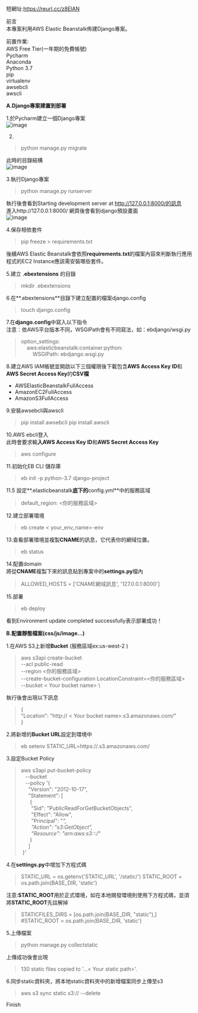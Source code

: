 短網址:https://reurl.cc/z8ElAN

前言<br />
本專案利用AWS Elastic Beanstalk佈建Django專案。

前置作業:<br />
AWS Free Tier(一年期的免費帳號)<br />
Pycharm<br />
Anaconda<br />
Python 3.7<br />
pip<br />
virtualenv<br />
awsebcli<br />
awscli<br />

**A.Django專案建置到部署**

1.於Pycharm建立一個Django專案<br />
![image](https://gitlab.com/hpsh31323/picture/-/raw/master/Creat%20Django%20Project%20On%20AWS/creat_django_project.png)

2.
> python manage.py migrate

此時的目錄結構<br />
![image](https://gitlab.com/hpsh31323/picture/-/raw/master/Creat%20Django%20Project%20On%20AWS/divlist1.png)

3.執行Django專案<br />

> python manage.py runserver

執行後會看到Starting development server at http://127.0.0.1:8000/的訊息<br />
進入http://127.0.0.1:8000/ 網頁後會看到django預設畫面<br />
![image](https://gitlab.com/hpsh31323/picture/-/raw/master/Creat%20Django%20Project%20On%20AWS/django.png)

4.保存相依套件<br />

> pip freeze > requirements.txt

後續AWS Elastic Beanstalk會依照**requirements.txt**的檔案內容來判斷執行應用程式的EC2 Instance應該需安裝哪些套件。

5.建立 **.ebextensions** 的目錄<br />

> mkdir .ebextensions

6.在**.ebextensions**目錄下建立配置的檔案django.config<br />

> touch django.config

7.在**django.config**中寫入以下指令<br />
注意：依AWS平台版本不同，WSGIPath會有不同寫法，如：ebdjango/wsgi.py
> option_settings:\
&nbsp;&nbsp;&nbsp;&nbsp;aws:elasticbeanstalk:container:python:\
&nbsp;&nbsp;&nbsp;&nbsp;&nbsp;&nbsp;&nbsp;&nbsp;WSGIPath: ebdjango.wsgi.py

8.建立AWS IAM帳號並開啟以下三個權限後下載包含**AWS Access Key ID**和**AWS Secret Access Key**的**CSV檔**
- AWSElasticBeanstalkFullAccess
- AmazonEC2FullAccess
- AmazonS3FullAccess

9.安裝awsebcli與awscli
> pip install awsebcli
pip install awscli

10.AWS ebcli登入<br />
此時會要求輸**入AWS Access Key ID**和**AWS Secret Access Key**
> aws configure

11.初始化EB CLI 儲存庫
> eb init -p python-3.7 django-project

11.5 設定**.elasticbeanstalk**底下的**config.yml**中的服務區域
> default_region: <你的服務區域>

12.建立部署環境
> eb create < your_env_name>-env

13.查看部署環境並複製**CNAME**的訊息，它代表你的網域位置。
> eb status

14.配置domain<br />
將從**CNAME**複製下來的訊息貼到專案中的**settings.py**檔內
> ALLOWED_HOSTS = ['CNAME網域訊息', '127.0.0.1:8000']

15.部署
> eb deploy

看到Environment update completed successfully表示部署成功！

**B.配置靜態檔案(css/js/image...)**

1.在AWS S3上新增**Bucket** (服務區域ex:us-west-2 )
> aws s3api create-bucket \
>   --acl public-read \
>   --region <你的服務區域> \
>   --create-bucket-configuration LocationConstraint=<你的服務區域> \
>   --bucket < Your bucket name> \

  
  執行後會出現以下訊息
  > {\
    "Location": "http:// < Your bucket name>.s3.amazonaws.com/"\
}

2.將新增的**Bucket URL**設定到環境中

> eb setenv <Your env name> STATIC_URL=https://<Your bucket name>.s3.amazonaws.com/

3.設定Bucket Policy
> aws s3api put-bucket-policy \
&nbsp;&nbsp;&nbsp;--bucket <Your bucket name> \
&nbsp;&nbsp;&nbsp;--policy '{\
&nbsp;&nbsp;&nbsp;&nbsp;&nbsp;"Version": "2012-10-17",\
&nbsp;&nbsp;&nbsp;&nbsp;&nbsp;"Statement": [\
&nbsp;&nbsp;&nbsp;&nbsp;&nbsp;&nbsp;{\
&nbsp;&nbsp;&nbsp;&nbsp;&nbsp;&nbsp;&nbsp;"Sid": "PublicReadForGetBucketObjects",\
&nbsp;&nbsp;&nbsp;&nbsp;&nbsp;&nbsp;&nbsp;"Effect": "Allow",\
&nbsp;&nbsp;&nbsp;&nbsp;&nbsp;&nbsp;&nbsp;"Principal": "*",\
&nbsp;&nbsp;&nbsp;&nbsp;&nbsp;&nbsp;&nbsp;"Action": "s3:GetObject",\
&nbsp;&nbsp;&nbsp;&nbsp;&nbsp;&nbsp;&nbsp;"Resource": "arn:aws:s3:::<Your bucket name>/*"\
&nbsp;&nbsp;&nbsp;&nbsp;&nbsp;&nbsp;}\
&nbsp;&nbsp;&nbsp;&nbsp;&nbsp;]\
&nbsp;}'

4.在**settings.py**中增加下方程式碼
> STATIC_URL = os.getenv('STATIC_URL', '/static/')
> STATIC_ROOT = os.path.join(BASE_DIR, 'static')

注意:**STATIC_ROOT**用於正式環境，如在本地開發環境則使用下方程式碼，並須將**STATIC_ROOT**先註解掉
> STATICFILES_DIRS = [os.path.join(BASE_DIR, "static"),]\
> #STATIC_ROOT = os.path.join(BASE_DIR, 'static')

5.上傳檔案

> python manage.py collectstatic

上傳成功後會出現<br />

> 130 static files copied to '...< Your static path>'.

6.同步static資料夾，將本地static資料夾中的新增檔案同步上傳至s3

> aws s3 sync static s3://<Your bucket name> --delete

Finish



